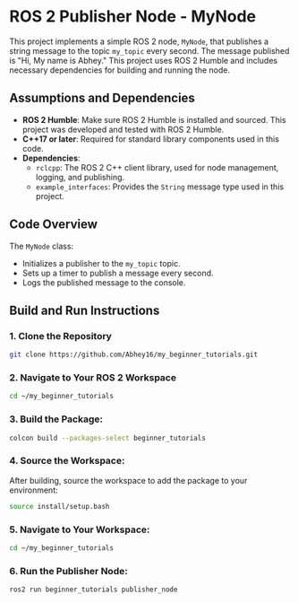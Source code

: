 # ROS 2 Publisher Node - MyNode

This project implements a simple ROS 2 node, `MyNode`, that publishes a string message to the topic `my_topic` every second. 
The message published is "Hi, My name is Abhey." This project uses ROS 2 Humble and includes necessary dependencies for building and running the node.

## Assumptions and Dependencies

- **ROS 2 Humble**: Make sure ROS 2 Humble is installed and sourced. This project was developed and tested with ROS 2 Humble.
- **C++17 or later**: Required for standard library components used in this code.
- **Dependencies**:
  - `rclcpp`: The ROS 2 C++ client library, used for node management, logging, and publishing.
  - `example_interfaces`: Provides the `String` message type used in this project.

## Code Overview

The `MyNode` class:

- Initializes a publisher to the `my_topic` topic.
- Sets up a timer to publish a message every second.
- Logs the published message to the console.

## Build and Run Instructions

### 1. Clone the Repository
   ```sh
   git clone https://github.com/Abhey16/my_beginner_tutorials.git
   ```
### 2. Navigate to Your ROS 2 Workspace
   ```sh
   cd ~/my_beginner_tutorials
   ```
### 3. Build the Package:
   ```sh
   colcon build --packages-select beginner_tutorials
   ```
### 4. Source the Workspace:
   After building, source the workspace to add the package to your environment:
   ```sh
   source install/setup.bash
  ```
### 5. Navigate to Your Workspace:
   ```sh
   cd ~/my_beginner_tutorials
   ```

### 6. Run the Publisher Node:
   ```sh
   ros2 run beginner_tutorials publisher_node
   ```

